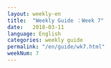 ```yaml
---
layout: weekly-en
title:  "Weekly Guide ：Week 7"
date:   2018-03-11
language: English
categories: weekly guide
permalink: "/en/guide/wk7.html"
weekNum: 7
---
```

